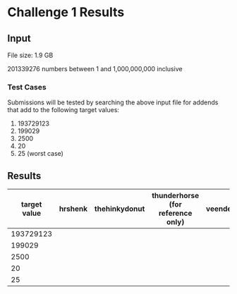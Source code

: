# Challenge 1 Results

## Input

File size: 1.9 GB

201339276 numbers between 1 and 1,000,000,000 inclusive

### Test Cases

Submissions will be tested by searching the above input
file for addends that add to the following target values:

1. 193729123
2. 199029
3. 2500
4. 20
5. 25 (worst case)

## Results
| target value | hrshenk | thehinkydonut | thunderhorse (for reference only) | veender |
| --- |--- | --- | --- | --- |
| 193729123 | | | | |
| 199029 | | | | |
| 2500 | | | | |
| 20 | | | | |
| 25 | | | | |

